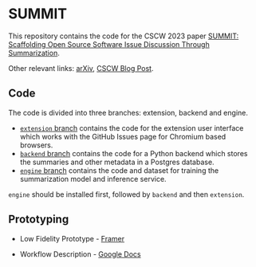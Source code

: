 # SUMMIT
This repository contains the code for the CSCW 2023 paper [SUMMIT: Scaffolding Open Source Software Issue Discussion Through Summarization](https://dl.acm.org/doi/10.1145/3610088).

Other relevant links: [arXiv](https://arxiv.org/abs/2308.02780), [CSCW Blog Post](https://medium.com/acm-cscw/navigating-open-source-software-discussions-with-summit-e96a5fd096cf). 

## Code
The code is divided into three branches: extension, backend and engine. 
- [`extension` branch](https://github.com/oss-u/IssueAnalysis/tree/extension) contains the code for the extension user interface which works with the GitHub Issues page for Chromium based browsers.
- [`backend` branch](https://github.com/oss-u/IssueAnalysis/tree/backend) contains the code for a Python backend which stores the summaries and other metadata in a Postgres database.
- [`engine` branch](https://github.com/oss-u/IssueAnalysis/tree/engine) contains the code and dataset for training the summarization model and inference service.

`engine` should be installed first, followed by `backend` and then `extension`.

## Prototyping
 - Low Fidelity Prototype - [Framer](https://framer.com/projects/Workflows--uaQXHkOrhF2AM8bJUV5G-dw8tf?node=CyT28blr2)
 
 - Workflow Description - [Google Docs](https://docs.google.com/document/d/1woU-rZdAkzUoJN3JxoqpijYXmlQweyoaSTOqeqH54HU/edit#heading=h.g7m8uvm3vuuu)
